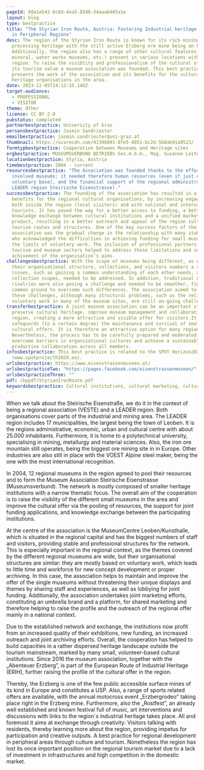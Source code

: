 ```yaml
---
pageId: 88a1eb42-6c8d-4ea5-8548-34aaab465a1e
layout: blog
type: bestpractice
title: "The Styrian Iron Route, Austria: Fostering Industrial heritage tourism
  in Peripheral Regions"
desc: The region of the Styrian Iron Route is known for its rich mining and iron
  processing heritage with the still active Erzberg ore mine being an highlight.
  Additionally, the region also has a range of other cultural features (city,
  mineral, water works museums, etc.) present in various locations within the
  region. To raise the visiblity and professionalism of the cultural offer and
  its tourism value a museum association was founded. This best practice
  presents the work of the association and its benefits for the cultural
  heritage organisations in the area.
date: 2023-12-05T14:12:15.146Z
target-audience:
  - PROFESSIONAL
  - VISITOR
theme: Other
license: CC BY 2.0
pubstatus: completed
partnerbestpractice: University of Graz
personsbestpractice: Jasmin Sandriester
emailbestpractice: jasmin.sandriester@uni-graz.at
thumbnail: https://ucarecdn.com/d1396091-8fe5-4051-bc2d-5b8ab91a0523/
formtypbestpractice: Cooperation between Museums and Heritage sites
orgbestpractice: MUSEUMSVERBUND BETRIEBS Ges.m.b.H., Mag. Susanne Leitner-Böchzelt
locationbestpractice: Styria, Austria
timebestpractice: 2004 - current
resourcesbestpractice: "The Association was founded thanks to the efforts of the
  involved museums: it needed therefore human resources (even if just on a
  voluntary base), and the financial support of the regional administration (AUT
  LEADER region Steirische Eisenstrasse)."
successbestpractice: The founding of the association has resulted in a series of
  benefits for the regional cultural organisations, by increasing engagement
  both inside the region (local visitors) and with national and international
  tourists. It has paved the way for a better access to funding, a better
  knowledge exchange between cultural institutions and a unified marketing
  product, resulting in a better outreach and appeal of the region cultural
  tourism routes and structures. One of the key success factors of the
  association was the gradual change in the relationship with many stakeholders,
  who acknowledged the difficulties in achieving funding for small museums and
  the limits of voluntary work. The inclusion of professional partners from the
  tourism and museum sectors helped to address these limitations and support the
  achivement of the organisation’s aims.
challengesbestpractice: With the scope of museums being different, as well as
  their organisational structure, collections, and visitors numbers a range of
  issues, such as gaining a common understanding of each other needs, aims, and
  collection scopes, needed to be addressed. In addition, traditional regional
  rivalries were also posing a challenge and needed to be smoother, finding a
  common ground to overcome such differences. The association aimed to address
  these challenges, although many structural problems, such as the reliance on
  voluntary work in many of the museum sites, are still on-going challenges.
transferbestpractice: A joint museum association can be an important step to
  preserve cultural heritage, improve museum management and collaboration in a
  region, creating a more attractive and visible offer for visitors.It also
  safeguards (to a certain degree) the maintanance and survival of smaller
  cultural offers. It is therefore an attractive option for many regions.
  Nevertheless, the process has to be carefully prepared and moderated, so to
  overcome barriers in organisational cultures and achieve a sustainable and
  productive collaboration across all members.
infosbestpractice: This best practice is related to the SPOT Horizon2020 project
  (www.spotprojecth2020.eu).
urlsbestpractice: https://www.eisenstrassenmuseen.at/
urlsbestpracticeTwo: "https://pages.facebook.com/eisenstrassenmuseen/"
urlsbestpracticeThree: ""
pdf: /bppdf/StyrianIronRoute.pdf
keywordsbestpractice: Cultural institutions, cultural marketing, cultural management
---
```

When we talk about the Steirische Eisenstraße, we do it in the context of being a regional association (VESTE) and a LEADER region. Both organisations cover parts of the industrial and mining area. The LEADER region includes 17 municipalities, the largest being the town of Leoben. It is the regions administrative, economic, urban and cultural centre with about 25.000 inhabitants. Furthermore, it is home to a polytechnical university, specialising in mining, metallurgy and material sciences. Also, the iron ore mountain still operates, being the biggest ore mining site in in Europe. Other industries are also still in place with the VOEST Alpine steel maker, being the one with the most international recognition.

In 2004, 12 regional museums in the region agreed to pool their resources and to form the Museum Association Steirische Eisenstrasse (Museumsverbund). The network is mostly composed of smaller heritage institutions with a narrow thematic focus. The overall aim of the cooperation is to raise the visiblity of the different small museums in the area and improve the cultural offer via the pooling of resources, the support for joint funding applications, and knowledge exchange between the participating institutions. 

At the centre of the association is the MuseumCentre Leoben/Kunsthalle, which is situated in the regional capital and has the biggest numbers of staff and visitors, providing stable and professional structures for the network. This is especially important in the regional context, as the themes covered by the different regional museums are wide, but their organisational structures are similar: they are mostly based on voluntary work, which leads to little time and workforce for new concept development or proper archiving. In this case, the association helps to maintain and improve the offer of the single museums without threatening their unique displays and themes by sharing staff and experiences, as well as lobbying for joint funding. Additionally, the association undertakes joint marketing efforts, constituting an umbrella brand and a platform, for shared marketing and therefore helping to raise the profile and the outreach of the regional offer mainly in a national context. 

Due to the established network and exchange, the institutions now profit from an increased quality of their exhibitions, new funding, an increased outreach and joint archiving efforts. Overall, the cooperation has helped to build capacities in a rather dispersed heritage landscape outside the tourism mainstream, marked by many small, volunteer-based cultural institutions. Since 2016 the museum association, together with the „Abenteuer Erzberg”, is part of the European Route of Industrial Heritage (ERIH), further raising the profile of the cultural offer in the region.

Thereby, the Erzberg is one of the few public accessible surface mines of its kind in Europe and constitutes a USP. Also, a range of sports related offers are available, with the annual motocross event „Erzbergrodeo" taking place right in the Erzberg mine. Furthermore, also the „Rostfest”, an already well established and known festival full of music, art interventions and discussions with links to the region´s industrial heritage takes place. All and foremost it aims at exchange through creativity: Visitors talking with residents, thereby learning more about the region, providing impetus for participation and creative outputs. A best practice for regional development in peripheral areas through culture and tourism. Nonetheless the region has lost its once important position on the regional tourism market due to a lack of investment in infrastructures and high competition in the domestic market.